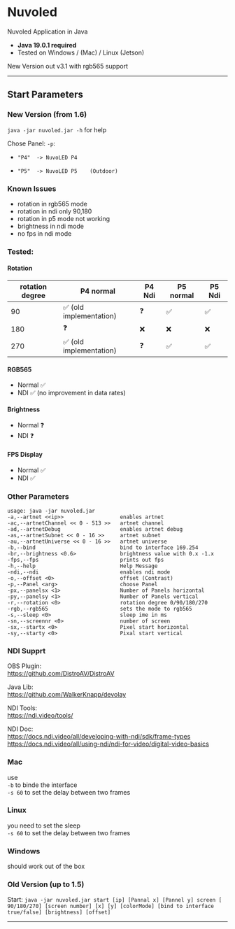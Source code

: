 # Nuvoled #

Nuvoled Application in Java

- **Java 19.0.1 required**
- Tested on Windows / (Mac) / Linux (Jetson)

New Version out v3.1 with rgb565 support

***

## Start Parameters ##

### New Version (from 1.6) ###

`java -jar nuvoled.jar -h` for help

Chose Panel: `-p`:

*     "P4"  -> NuvoLED P4
*     "P5"  -> NuvoLED P5    (Outdoor)

### Known Issues

* rotation in rgb565 mode
* rotation in ndi only 90,180
* rotation in p5 mode not working
* brightness in ndi mode
* no fps in ndi mode

### Tested:

#### Rotation

| rotation degree | P4 normal               | P4 Ndi | P5 normal | P5 Ndi |
|-----------------|-------------------------|--------|-----------|--------|
| 90              | ✅  (old implementation) | ❓      | ✅         | ✅      |
| 180             | ❓                       | ❌      | ❌         | ❌      |
| 270             | ✅  (old implementation) | ❓      | ✅         | ✅      |

#### RGB565
* Normal ✅
* NDI ✅ (no improvement in data rates)

#### Brightness
* Normal ❓
* NDI ❓

#### FPS Display
* Normal ✅
* NDI ✅

### Other Parameters ###

`usage: java -jar nuvoled.jar`  
`-a,--artnet <<ip>>                  enables artnet`   
`-ac,--artnetChannel << 0 - 513 >>   artnet channel`  
`-ad,--artnetDebug                   enables artnet debug`  
`-as,--artnetSubnet << 0 - 16 >>     artnet subnet`  
`-au,--artnetUniverse << 0 - 16 >>   artnet universe`  
`-b,--bind                           bind to interface 169.254`  
`-br,--brightness <0.6>              brightness value with 0.x -1.x`  
`-fps,--fps                          prints out fps`  
`-h,--help                           Help Message`  
`-ndi,--ndi                          enables ndi mode`  
`-o,--offset <0>                     offset (Contrast)`  
`-p,--Panel <arg>                    choose Panel`  
`-px,--panelsx <1>                   Number of Panels horizontal`  
`-py,--panelsy <1>                   Number of Panels vertical`  
`-r,--rotation <0>                   rotation degree 0/90/180/270`  
`-rgb,--rgb565                       sets the mode to rgb565`  
`-s,--sleep <0>                      sleep ime in ms`  
`-sn,--screennr <0>                  number of screen`  
`-sx,--startx <0>                    Pixel start horizontal`  
`-sy,--starty <0>                    Pixal start vertical`  


### NDI Supprt ###

OBS Plugin:  
https://github.com/DistroAV/DistroAV

Java Lib:  
https://github.com/WalkerKnapp/devolay

NDI Tools:  
https://ndi.video/tools/

NDI Doc:  
https://docs.ndi.video/all/developing-with-ndi/sdk/frame-types  
https://docs.ndi.video/all/using-ndi/ndi-for-video/digital-video-basics

### Mac ###  

use  
`-b` to binde the interface  
`-s 60` to set the delay between two frames

### Linux ###  

you need to set the sleep  
`-s 60` to set the delay between two frames

### Windows ###

should work out of the box

### Old Version (up to 1.5) ###   

Start:
`java -jar nuvoled.jar start [ip] [Pannal x] [Pannel y] screen [ 90/180/270] [screen number] [x] [y] [colorMode] [bind to interface true/false] [brightness] [offset]`
***
    

